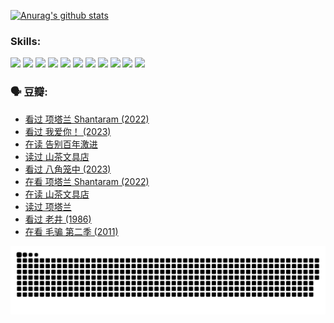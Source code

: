 
[![Anurag's github stats](https://github-readme-stats.vercel.app/api?username=w940853815)](https://github.com/anuraghazra/github-readme-stats)

### Skills:

<code><img height="32" src="https://cdn.jsdelivr.net/npm/simple-icons@v5/icons/python.svg"></code>
<code><img height="32" src="https://cdn.jsdelivr.net/npm/simple-icons@v5/icons/javascript.svg"></code>
<code><img height="32" src="https://cdn.jsdelivr.net/npm/simple-icons@v5/icons/django.svg"></code>
<code><img height="32" src="https://cdn.jsdelivr.net/npm/simple-icons@v5/icons/flask.svg"></code>
<code><img height="32" src="https://cdn.jsdelivr.net/npm/simple-icons@v5/icons/vuetify.svg"></code>
<code><img height="32" src="https://cdn.jsdelivr.net/npm/simple-icons@v5/icons/git.svg"></code>
<code><img height="32" src="https://cdn.jsdelivr.net/npm/simple-icons@v5/icons/docker.svg"></code>
<code><img height="32" src="https://cdn.jsdelivr.net/npm/simple-icons@v5/icons/postgresql.svg"></code>
<code><img height="32" src="https://cdn.jsdelivr.net/npm/simple-icons@v5/icons/elasticsearch.svg"></code>
<code><img height="32" src="https://cdn.jsdelivr.net/npm/simple-icons@v5/icons/macos.svg"></code>
<code><img height="32" src="https://cdn.jsdelivr.net/npm/simple-icons@v5/icons/linux.svg"></code>

### 🗣 豆瓣:

<!-- DOUBAN-ACTIVITIES:START -->
- [看过 项塔兰 Shantaram‎ (2022)](https://www.douban.com/people/136069238/status/4387849946/?_i=96162929)
- [看过 我爱你！‎ (2023)](https://www.douban.com/people/136069238/status/4385556252/?_i=96162929)
- [在读 告别百年激进](https://www.douban.com/people/136069238/status/4374953075/?_i=96162930)
- [读过 山茶文具店](https://www.douban.com/people/136069238/status/4374952154/?_i=96162930)
- [看过 八角笼中‎ (2023)](https://www.douban.com/people/136069238/status/4367541707/?_i=96162930)
- [在看 项塔兰 Shantaram‎ (2022)](https://www.douban.com/people/136069238/status/4365497032/?_i=96162930)
- [在读 山茶文具店](https://www.douban.com/people/136069238/status/4364620725/?_i=96162930)
- [读过 项塔兰](https://www.douban.com/people/136069238/status/4364620288/?_i=96162930)
- [看过 老井‎ (1986)](https://www.douban.com/people/136069238/status/4362366672/?_i=96162930)
- [在看 毛骗 第二季‎ (2011)](https://www.douban.com/people/136069238/status/4355752869/?_i=96162930)
<!-- DOUBAN-ACTIVITIES:END -->


![Snake animation](https://raw.githubusercontent.com/w940853815/w940853815/output/github-contribution-grid-snake.svg)

<!--
**w940853815/w940853815** is a ✨ _special_ ✨ repository because its `README.md` (this file) appears on your GitHub profile.

Here are some ideas to get you started:

- 🔭 I’m currently working on ...
- 🌱 I’m currently learning ...
- 👯 I’m looking to collaborate on ...
- 🤔 I’m looking for help with ...
- 💬 Ask me about ...
- 📫 How to reach me: ...
- 😄 Pronouns: ...
- ⚡ Fun fact: ...
-->
